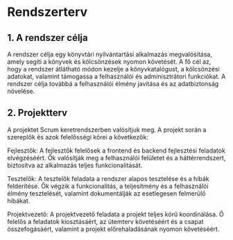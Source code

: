 # Rendszerterv

## 1. A rendszer célja

A rendszer célja egy könyvtári nyilvántartási alkalmazás megvalósítása, amely segíti a könyvek és kölcsönzések nyomon követését. A fő cél az, hogy a rendszer átlátható módon kezelje a könyvkatalógust, a kölcsönzési adatokat, valamint támogassa a felhasználói és adminisztrátori funkciókat. A rendszer célja továbbá a felhasználói élmény javítása és az adatbiztonság növelése.

##  2. Projektterv
A projektet Scrum keretrendszerben valósítjuk meg. A projekt során a szereplők és azok felelősségi körei a következők:

Fejlesztők: A fejlesztők felelősek a frontend és backend fejlesztési feladatok elvégzéséért. Ők valósítják meg a felhasználói felületet és a háttérrendszert, biztosítva az alkalmazás teljes funkcionalitását.

Tesztelők: A tesztelők feladata a rendszer alapos tesztelése és a hibák felderítése. Ők végzik a funkcionalitás, a teljesítmény és a felhasználói élmény tesztelését, valamint dokumentálják az esetlegesen felmerülő hibákat.

Projektvezető: A projektvezető feladata a projekt teljes körű koordinálása. Ő felelős a feladatok kiosztásáért, az ütemterv követéséért és a csapat összefogásáért, valamint a projekt előrehaladásának nyomon követéséért.